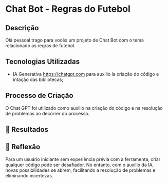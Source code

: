 # Chat Bot - Regras do Futebol

## Descrição
Olá pessoal trago para vocês um projeto de Chat Bot com o tema relacionado as regras de futebol.

## Tecnologias Utilizadas
- IA Generativa https://chatgpt.com  para auxilio la criação do código e intação das bibliotecas;

## Processo de Criação
O Chat GPT foi utilizado como auxilio na criação do código e na resolução de problemas ao decorrer do processo.

## 🚀 Resultados


## 💭 Reflexão
Para um usuário iniciante sem experiência prévia com a ferramenta, criar qualquer código pode ser desafiador. No entanto, com o auxílio da IA, novas possibilidades se abrem, facilitando a resolução de problemas e eliminando incertezas.
